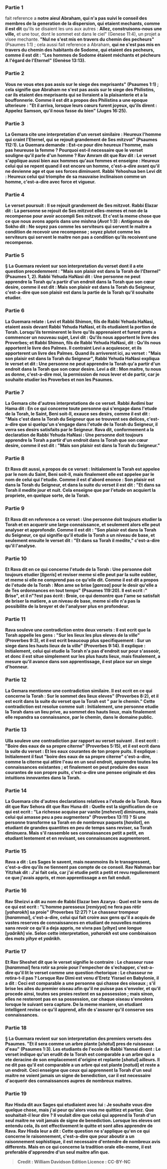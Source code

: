 
### Partie 1
fait reference a <b>notre aieul Abraham, qui n'a pas suivi le conseil des membres de la generation de la dispersion, qui etaient mechants, comme il est dit</b> qu'ils se disaient les uns aux autres : <b>Allez, construisons-nous une ville,</b> et une tour, dont le sommet est dans le ciel" (Genese 11:4), un projet a visee mechante. <b>"Nul ne s'est mis en travers du chemin des pecheurs"</b> (Psaumes 1:1) ; cela aussi fait reference a Abraham, <b>qui ne s'est pas mis en travers du chemin des habitants de <b>Sodome, qui etaient des pecheurs, comme il est dit : "Les hommes de Sodome étaient méchants et pécheurs A l'égard de l'Eternel"</b> (Genèse 13:13).

### Partie 2
<b>Vous ne vous etes pas assis sur le siege des meprisants"</b> (Psaumes 1:1) ; cela signifie <b>que</b> Abraham <b>ne s'est pas assis sur le siege des Philistins, car ils etaient des meprisants</b> qui se livraient a la plaisanterie et a la bouffonnerie. <b>Comme il est dit</b> a propos des Philistins a une epoque ulterieure : <b>"Et il arriva, lorsque leurs cœurs furent joyeux, qu'ils dirent : Appelez Samson, qu'il nous fasse du bien"</b> (Juges 16:25).

### Partie 3
La Gemara cite une interpretation d'un verset similaire : <b>Heureux l'homme qui craint l'Eternel,</b> qui se rejouit grandement de Ses mitzvot" (Psaumes 112:1). La Guemara demande : Est-ce pour dire <b>heureux l'homme, mais pas heureuse la femme ?</b> Pourquoi est-il necessaire que le verset souligne qu'il parle d'un homme ? <b>Rav Amram dit</b> que <b>Rav dit :</b> Le verset s'applique aussi bien aux hommes qu'aux femmes et enseigne : <b>Heureux celui qui se repent quand il est</b> encore <b>un homme,</b> c'est-a-dire avant qu'il ne devienne age et que ses forces diminuent. <b>Rabbi Yehoshua ben Levi dit : Heureux celui qui triomphe de sa</b> mauvaise <b>inclinaison comme un homme,</b> c'est-a-dire avec force et vigueur.

### Partie 4
Le verset poursuit : <b>Il se rejouit grandement de Ses mitzvot.</b> Rabbi Elazar dit : <b>La personne se rejouit <b>de Ses mitzvot</b> elles-memes <b>et non de la recompense</b> pour avoir accompli <b>Ses mitzvot. Et c'est la meme chose que ce que nous avons appris</b> dans une mishna (<i>Avot</i> 1:3) : Antigonus de Sokho <b>dit : Ne soyez pas comme</b> les <b>serviteurs qui servent le maitre a condition de recevoir une recompense ; soyez plutot comme</b> les <b>serviteurs qui servent le maitre non pas a condition</b> qu'ils <b>recoivent une recompense.</b>

### Partie 5
§ La Guemara revient sur son interpretation du verset dont il a ete question precedemment : <b>"Mais son plaisir est dans la Torah de l'Eternel"</b> (Psaumes 1, 2). <b>Rabbi</b> Yehuda HaNasi <b>dit : Une personne ne peut apprendre la Torah qu'a partir d'un endroit</b> dans la Torah <b>que son cœur desire, comme il est dit : Mais son plaisir est dans la Torah du Seigneur,</b> c'est-a-dire que son plaisir est dans la partie de la Torah qu'il souhaite etudier.

### Partie 6
La Guemara relate : <b>Levi et Rabbi Shimon, fils de Rabbi</b> Yehuda HaNasi, <b>etaient assis devant Rabbi</b> Yehuda HaNasi, <b>et</b> ils <b>etudiaient la portion de Torah.</b> Lorsqu'ils <b>terminerent le livre</b> qu'ils apprenaient et furent prets a commencer un nouveau sujet, <b>Levi dit : Qu'ils nous apportent</b> le livre des <b>Proverbes;</b> et <b>Rabbi Shimon, fils de Rabbi</b> Yehuda HaNasi, <b>dit : Qu'ils nous apportent</b> le livre des <b>Palmes.</b> Il <b>contraint Levi</b> a acquiescer, <b>et ils apporterent</b> un livre des <b>Palmes. Quand ils arriverent ici,</b> au verset : <b>"Mais son plaisir est dans la Torah du Seigneur", Rabbi</b> Yehuda HaNasi <b>expliqua</b> le verset <b>et dit : Une personne ne peut apprendre la Torah qu'a partir d'un endroit</b> dans la Torah <b>que son cœur desire. Levi a dit : Mon maitre, tu nous as donne,</b> c'est-a-dire moi, <b>la permission de nous lever</b> et de partir, car je souhaite etudier les Proverbes et non les Psaumes.

### Partie 7
La Gemara cite d'autres interpretations de ce verset. <b>Rabbi Avdimi bar Hama dit :</b> En ce qui concerne <b>toute personne qui s'engage dans</b> l'etude de la <b>Torah, le Saint, Beni soit-Il, exauce ses desirs, comme il est dit : "Mais c'est dans la Torah du Seigneur que se trouvent ses delices,</b> c'est-a-dire que si quelqu'un s'engage dans l'etude de la Torah du Seigneur, il verra ses desirs satisfaits par le Seigneur. <b>Rava dit,</b> conformement a la declaration de Rabbi Yehuda HaNasi : <b>Une personne doit toujours apprendre la Torah a partir d'un endroit</b> dans la Torah <b>que son cœur desire, comme il est dit : "Mais son plaisir est dans la Torah du Seigneur."</b>

### Partie 8
<b>Et Rava</b> dit aussi,</b> a propos de ce verset : <b>Initialement</b> la Torah <b>est appelee par le nom du Saint, Beni soit-Il, mais finalement elle est appelee par le nom de</b> celui qui l'etudie. <b>Comme il est</b> d'abord <b>enonce : <b>Son plaisir est dans la Torah du Seigneur,</b> et dans la suite du verset il est dit : <b>"Et dans sa Torah il medite jour et nuit.</b> Cela enseigne que par l'etude on acquiert la propriete, en quelque sorte, de la Torah.

### Partie 9
<b>Et Rava dit</b> en reference a ce verset : <b>Une personne doit toujours etudier la Torah</b> et en acquerir une large connaissance, <b>et</b> seulement <b>alors</b> elle peut <b>analyser</b> et approfondir. <b>Comme il est dit :</b> "Son plaisir est <b>dans la Torah du Seigneur,</b> ce qui signifie qu'il etudie la Torah a un niveau de base, <b>et</b> seulement <b>ensuite</b> le verset dit : <b>"Et dans sa Torah il medite,"</b> c'est-a-dire qu'il l'analyse.

### Partie 10
<b>Et Rava dit</b> en ce qui concerne l'etude de la Torah : <b>Une personne doit toujours etudier [<i>ligeris</i>]</b> et reviser <b>meme si</b> elle peut par la suite <b>oublier, et meme si elle ne comprend pas ce qu'elle dit. Comme il est dit</b> a propos de l'etude de la Torah : <b>Mon ame se brise [<i>garesa</i>] pour le desir qu'elle a</b> de Tes ordonnances en tout temps" (Psaumes 119:20). <b>Il est ecrit :" Brise", et il n"?est pas écrit : Broie,</b> ce qui demontre que l'ame se satisfait de briser la matiere, a un niveau de base, meme si elle n'a pas la possibilite de la broyer et de l'analyser plus en profondeur.

### Partie 11
<b>Rava souleve une contradiction</b> entre deux versets : <b>Il est ecrit</b> que la Torah appelle les gens : <b>"Sur les lieux les plus eleves</b> de la ville" (Proverbes 9:3), <b>et il est ecrit</b> beaucoup plus specifiquement : <b>Sur un siege</b> dans les hauts lieux de la ville" (Proverbes 9:14). Il explique : <b>Initialement,</b> celui qui etudie la Torah n'a pas d'endroit sur pour s'asseoir, et donc il est situe simplement <b>sur les plus hauts lieux, mais finalement,</b> a mesure qu'il avance dans son apprentissage, il est place <b>sur un siege</b> d'honneur.

### Partie 12
La Gemara mentionne une contradiction similaire. <b>Il est ecrit</b> en ce qui concerne la Torah : <b>Sur le sommet des lieux eleves"</b> (Proverbes 8:2), <b>et il est ecrit</b> dans la suite du verset que la Torah est <b>" par le chemin."</b> Cette contradiction est resolue comme suit : <b>Initialement,</b> une personne etudie la Torah dans un lieu prive, <b>au sommet des hauts lieux, mais finalement</b> elle repandra sa connaissance, <b>par le chemin,</b> dans le domaine public.

### Partie 13
<b>Ulla souleve une contradiction</b> par rapport au verset suivant . <b>Il est ecrit : "Boire des eaux de sa propre citerne"</b> (Proverbes 5:15), <b>et il est ecrit</b> dans la suite du verset : <b>Et les eaux courantes de ton propre puits.</b> Il explique : <b>Initialement</b> il faut <b>"boire des eaux de sa propre citerne"</b> c'est-a-dire, comme la citerne qui attire l'eau en un seul endroit, apprendre toutes les connaissances existantes ; <b>et finalement</b> on peut produire <b>des eaux courantes de son propre puits,</b> c'est-a-dire une pensee originale et des intuitions innovantes dans la Torah.

### Partie 14
La Guemara cite d'autres declarations relatives a l'etude de la Torah. <b>Rava dit</b> que <b>Rav Sehora dit</b> que <b>Rav Huna dit : Quelle est la signification de ce qui est ecrit : "La richesse acquise par vanite [<i>mehevel</i>] diminuera, mais celui qui amasse peu a peu augmentera"</b> (Proverbes 13:11) ? <b>Si une personne transforme sa Torah en de nombreux paquets [<i>havilot</i>],</b> en etudiant de grandes quantites en peu de temps sans reviser, sa Torah <b>diminuera. Mais s'il rassemble</b> ses connaissances <b>petit a petit,</b> en etudiant lentement et en revisant, ses connaissances <b>augmenteront.</b>

### Partie 15
<b>Rava a dit : Les Sages le savent, mais</b> neanmoins <b>ils le transgressent,</b> c'est-a-dire qu'ils ne tiennent pas compte de ce conseil. <b>Rav Nahman bar Yitzhak dit : J'ai fait cela,</b> car j'ai etudie petit a petit et revu regulierement ce que j'avais appris, <b>et</b> mon apprentissage <b>a</b> en fait <b>enduit.</b>

### Partie 16
<b>Rav Sheizvi a dit au nom de Rabbi Elazar ben Azarya : Quel</b> est le sens de ce <b>qui est ecrit : "L'homme paresseux [<i>remiyya</i>] ne fera pas rètir [<i>yaharokh</i>] sa proie"</b> (Proverbes 12:27) ? <b>Le chasseur trompeur [<i>harammai</i>],</b> c'est-a-dire, celui qui fait croire aux gens qu'il a acquis de vastes reserves de connaissances en etudiant de nouvelles matieres sans revoir ce qu'il a deja appris, <b>ne vivra pas [<i>yihye</i>] une longue [<i>yaârikh</i>] vie.</b> Selon cette interpretation, <i>yaharokh</i> est une combinaison des mots <i>yihye</i> et <i>yaârikh</i>.

### Partie 17
<b>Et Rav Sheshet dit</b> que le verset signifie le contraire : <b>Le chasseur ruse [<i>harammai</i>] fera rotir</b> sa proie pour l'empecher de s'echapper, c'est-a-dire qu'il lit le verset comme une question rhetorique : Le chasseur ne rotira-t-il pas ? <b>Lorsque Rav Dimi est venu</b> d'Eretz Yisrael en Babylonie, <b>il a dit : Ceci est comparable a une personne qui chasse des oiseaux ; s'il brise les ailes du premier</b> oiseau afin qu'il ne puisse pas s'envoler, et qu'il procede ainsi, <b>toutes</b> ses proies <b>restent en sa possession ; mais sinon,</b> elles <b>ne resteront pas en sa possession,</b> car chaque oiseau s'envolera lorsque le suivant sera capture. De la meme maniere, un etudiant intelligent revise ce qu'il apprend, afin de s'assurer qu'il conserve ses connaissances.

### Partie 18
§ La Guemara revient sur son interpretation des premiers versets des Psaumes. <b>"Et il sera comme un arbre plante [<i>shatul</i>] pres de ruisseaux d'eau"</b> (Psaumes 1:3). Les etudiants de <b>l'ecole de Rabbi Yannai disent :</b> Le verset indique qu'un erudit de la Torah <b>est comparable a un arbre</b> qui a ete deracine de son emplacement d'origine et <b>replante [<i>shatul</i>]</b> ailleurs. Il ne dit <b>pas</b> qu'il <b>est comparable a un arbre qui est plante [<i>natuâ</i>]</b> et reste a un endroit. Ceci enseigne que <b>ceux qui apprennent la Torah d'un seul maitre</b> <b>ne voient jamais un signe de benediction,</b> car il est necessaire d'acquerir des connaissances aupres de nombreux maitres.

### Partie 19
<b>Rav Hisda dit aux Sages</b> qui etudiaient avec lui : <b>Je souhaite vous dire quelque chose, mais j'ai peur qu'alors</b> <b>vous me quittiez et partiez.</b> Que souhaitait-il leur dire ? Il voulait dire que <b>celui qui apprend la Torah d'un seul maitre</b> <b>ne voit jamais de signe de benediction.</b> Lorsque les eleves ont entendu cela, ils <b>ont effectivement</b> <b>le quitte et sont alles</b> apprendre <b>de Rava.</b> Rav Hisda <b>leur a dit : Cette question</b> ne s'applique qu'en ce qui concerne le <b>raisonnement,</b> c'est-a-dire que pour aboutir a un raisonnement sophistique, il est necessaire d'entendre de nombreux avis differents. <b>Mais</b> en ce qui concerne la <b>tradition orale</b> elle-meme, <b>il est preferable</b> d'apprendre <b>d'un seul maitre afin que</b>.

>Credit : William Davidson Edition
>Licence : CC-BY-NC